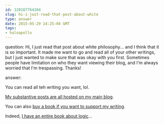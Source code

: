 ```yaml
---
id: 120187764104
slug: hi-i-just-read-that-post-about-white
type: answer
date: 2015-05-29 14:25:04 GMT
tags:
- haloapollo
---
```

question: Hi, I just read that post about white philosophy... and I think that it is so important. It made me want to go and read all of your other writings, but I just wanted to make sure that was okay with you first. Sometimes people have limitation on who they want viewing their blog, and I'm always worried that I'm trespassing. Thanks!

answer: <p>You can read all teh writing you want, lol.</p><p><a href="http://b.binaohan.org">My substantive posts are all hosted on my main blog</a>.&nbsp;</p><p>You can also <a href="https://gumroad.com/b_binaohan">buy a book if you want to support my writing</a>.</p><p>Indeed, <a href="https://publishbiyuti.org/whatsbeyondlogic/">I have an entire book about logic</a>...</p>